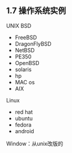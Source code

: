 ## 1.7 操作系统实例

UNIX BSD
* FreeBSD 
* DragonFlyBSD
* NetBSD
* PE350
* OpenBSD
* solaris
* hp
* MAC os
* AIX

Linux
* red hat
* ubuntu
* fedora
* android

Window：从unix改版的
